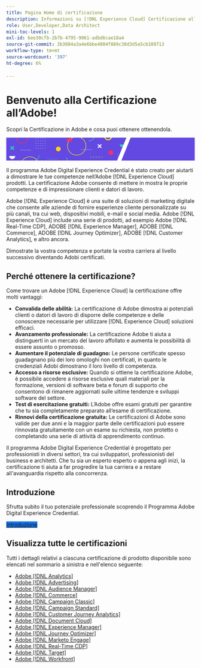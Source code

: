 ```yaml
---
title: Pagina Home di certificazione
description: Informazioni su [!DNL Experience Cloud] Certificazione all'Adobe. Scopri cosa vuol dire ottenere una certificazione.
role: User,Developer,Data Architect
mini-toc-levels: 1
exl-id: 6ee30cfb-2b7b-4795-9061-adbd6cae18a4
source-git-commit: 3b3084a3a4e6bbe4004f889c30d3d5a5cb109713
workflow-type: tm+mt
source-wordcount: '397'
ht-degree: 6%

---
```


# Benvenuto alla Certificazione all’Adobe!

Scopri la Certificazione in Adobe e cosa puoi ottenere ottenendola.

![Banner](/help/certifications/assets/home_banner_smallwide.png)

Il programma Adobe Digital Experience Credential è stato creato per aiutarti a dimostrare le tue competenze nell’Adobe [!DNL Experience Cloud] prodotti. La certificazione Adobe consente di mettere in mostra le proprie competenze e di impressionare clienti e datori di lavoro.

Adobe [!DNL Experience Cloud] è una suite di soluzioni di marketing digitale che consente alle aziende di fornire esperienze cliente personalizzate su più canali, tra cui web, dispositivi mobili, e-mail e social media. Adobe [!DNL Experience Cloud] include una serie di prodotti, ad esempio Adobe [!DNL Real-Time CDP], ADOBE [!DNL Experience Manager], ADOBE [!DNL Commerce], ADOBE [!DNL Journey Optimizer], ADOBE [!DNL Customer Analytics], e altro ancora.

Dimostrate la vostra competenza e portate la vostra carriera al livello successivo diventando Adobi certificati.

## Perché ottenere la certificazione?

Come trovare un Adobe [!DNL Experience Cloud] la certificazione offre molti vantaggi:

* **Convalida delle abilità:** La certificazione di Adobe dimostra ai potenziali clienti o datori di lavoro di disporre delle competenze e delle conoscenze necessarie per utilizzare [!DNL Experience Cloud] soluzioni efficaci.
* **Avanzamento professionale:** La certificazione Adobe ti aiuta a distinguerti in un mercato del lavoro affollato e aumenta le possibilità di essere assunto o promosso.
* **Aumentare il potenziale di guadagno:** Le persone certificate spesso guadagnano più dei loro omologhi non certificati, in quanto le credenziali Adobi dimostrano il loro livello di competenza.
* **Accesso a risorse esclusive:** Quando si ottiene la certificazione Adobe, è possibile accedere a risorse esclusive quali materiali per la formazione, versioni di software beta e forum di supporto che consentono di rimanere aggiornati sulle ultime tendenze e sviluppi software del settore.
* **Test di esercitazione gratuiti:** L’Adobe offre esami gratuiti per garantire che tu sia completamente preparato all’esame di certificazione.
* **Rinnovi della certificazione gratuita:** Le certificazioni di Adobe sono valide per due anni e la maggior parte delle certificazioni può essere rinnovata gratuitamente con un esame su richiesta, non protetto o completando una serie di attività di apprendimento continuo.

Il programma Adobe Digital Experience Credential è progettato per professionisti in diversi settori, tra cui sviluppatori, professionisti del business e architetti. Che tu sia un esperto esperto o appena agli inizi, la certificazione ti aiuta a far progredire la tua carriera e a restare all&#39;avanguardia rispetto alla concorrenza.

## Introduzione

Sfrutta subito il tuo potenziale professionale scoprendo il Programma Adobe Digital Experience Credential.

<a href="https://experienceleague.adobe.com/docs/certification/certification/getting-started.html" target="_blank" class="spectrum-Button spectrum-Button--fill spectrum-Button--accent spectrum-Button--sizeM is-margin-bottom-big-big at-element-click-tracking" style="background-color:#1473E6"><span class="spectrum-Button-label has-no-wrap">Introduzione</span></a>


## Visualizza tutte le certificazioni

Tutti i dettagli relativi a ciascuna certificazione di prodotto disponibile sono elencati nel sommario a sinistra e nell&#39;elenco seguente:

* [Adobe [!DNL Analytics]](/help/certifications/aa/aa-overview.md)
* [Adobe [!DNL Advertising]](/help/certifications/aac/aac-overview.md)
* [Adobe [!DNL Audience Manager]](/help/certifications/aam/aam-overview.md)
* [Adobe [!DNL Commerce]](/help/certifications/ac/ac-overview.md)
* [Adobe [!DNL Campaign Classic]](/help/certifications/acc/acc-overview.md)
* [Adobe [!DNL Campaign Standard]](/help/certifications/acs/acs-overview.md)
* [Adobe [!DNL Customer Journey Analytics]](/help/certifications/acja/acja-overview.md)
* [Adobe [!DNL Document Cloud]](/help/certifications/adc/adc-overview.md)
* [Adobe [!DNL Experience Manager]](/help/certifications/aem/aem-overview.md)
* [Adobe [!DNL Journey Optimizer]](/help/certifications/ajo/ajo-overview.md)
* [Adobe [!DNL Marketo Engage]](/help/certifications/ame/ame-overview.md)
* [Adobe [!DNL Real-Time CDP]](/help/certifications/rtcdp/rtcdp-overview.md)
* [Adobe [!DNL Target]](/help/certifications/at/at-overview.md)
* [Adobe [!DNL Workfront]](/help/certifications/aw/aw-overview.md)
